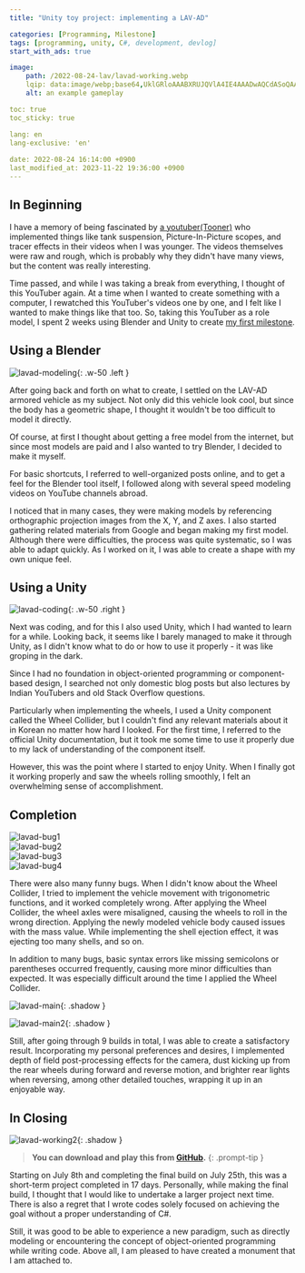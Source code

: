 ```yaml
---
title: "Unity toy project: implementing a LAV-AD"

categories: [Programming, Milestone]
tags: [programming, unity, C#, development, devlog]
start_with_ads: true

image:
    path: /2022-08-24-lav/lavad-working.webp
    lqip: data:image/webp;base64,UklGRloAAABXRUJQVlA4IE4AAADwAQCdASoQAAgAAgA0JYgCdAEO+BZG1HAA/tzAa4xcrJ5qbUA7/Dd9Xb9cYHKGznTwKrBlf85fCc9Us5QdbaLIxPYj/pyvwcdu60isAAA=
    alt: an example gameplay

toc: true
toc_sticky: true

lang: en
lang-exclusive: 'en'
 
date: 2022-08-24 16:14:00 +0900
last_modified_at: 2023-11-22 19:36:00 +0900
---
```


## **In Beginning**

I have a memory of being fascinated by [a youtuber(Tooner)](https://www.youtube.com/@tooner/videos) who implemented things like tank suspension, Picture-In-Picture scopes, and tracer effects in their videos when I was younger. The videos themselves were raw and rough, which is probably why they didn't have many views, but the content was really interesting.

Time passed, and while I was taking a break from everything, I thought of this YouTuber again. At a time when I wanted to create something with a computer, I rewatched this YouTuber's videos one by one, and I felt like I wanted to make things like that too. So, taking this YouTuber as a role model, I spent 2 weeks using Blender and Unity to create [my first milestone](https://hynrng.github.io/en/categories/milestone/).

## **Using a Blender**

![lavad-modeling](/2022-08-24-lav/lavad-modeling.webp){: .w-50 .left }

After going back and forth on what to create, I settled on the LAV-AD armored vehicle as my subject. Not only did this vehicle look cool, but since the body has a geometric shape, I thought it wouldn't be too difficult to model it directly.

Of course, at first I thought about getting a free model from the internet, but since most models are paid and I also wanted to try Blender, I decided to make it myself.

For basic shortcuts, I referred to well-organized posts online, and to get a feel for the Blender tool itself, I followed along with several speed modeling videos on YouTube channels abroad.

I noticed that in many cases, they were making models by referencing orthographic projection images from the X, Y, and Z axes. I also started gathering related materials from Google and began making my first model. Although there were difficulties, the process was quite systematic, so I was able to adapt quickly. As I worked on it, I was able to create a shape with my own unique feel.

## **Using a Unity**

![lavad-coding](/2022-08-24-lav/lavad-coding.webp){: .w-50 .right }

Next was coding, and for this I also used Unity, which I had wanted to learn for a while. Looking back, it seems like I barely managed to make it through Unity, as I didn't know what to do or how to use it properly - it was like groping in the dark.

Since I had no foundation in object-oriented programming or component-based design, I searched not only domestic blog posts but also lectures by Indian YouTubers and old Stack Overflow questions.

Particularly when implementing the wheels, I used a Unity component called the Wheel Collider, but I couldn't find any relevant materials about it in Korean no matter how hard I looked. For the first time, I referred to the official Unity documentation, but it took me some time to use it properly due to my lack of understanding of the component itself.

However, this was the point where I started to enjoy Unity. When I finally got it working properly and saw the wheels rolling smoothly, I felt an overwhelming sense of accomplishment.

## **Completion**

<div class="row">
    <div class="col-md-6">
        <img src="/2022-08-24-lav/lavad-bug1.webp" alt="lavad-bug1">
    </div>
    <div class="col-md-6">
        <img src="/2022-08-24-lav/lavad-bug2.webp" alt="lavad-bug2">
    </div>
</div>
<div class="row">
    <div class="col-md-6">
        <img src="/2022-08-24-lav/lavad-bug3.webp" alt="lavad-bug3">
    </div>
    <div class="col-md-6">
        <img src="/2022-08-24-lav/lavad-bug4.webp" alt="lavad-bug4">
    </div>
</div>

There were also many funny bugs. When I didn't know about the Wheel Collider, I tried to implement the vehicle movement with trigonometric functions, and it worked completely wrong. After applying the Wheel Collider, the wheel axles were misaligned, causing the wheels to roll in the wrong direction. Applying the newly modeled vehicle body caused issues with the mass value. While implementing the shell ejection effect, it was ejecting too many shells, and so on.

In addition to many bugs, basic syntax errors like missing semicolons or parentheses occurred frequently, causing more minor difficulties than expected. It was especially difficult around the time I applied the Wheel Collider.

![lavad-main](/2022-08-24-lav/lavad-main.webp){: .shadow }

![lavad-main2](/2022-08-24-lav/lavad-main2.webp){: .shadow }

Still, after going through 9 builds in total, I was able to create a satisfactory result. Incorporating my personal preferences and desires, I implemented depth of field post-processing effects for the camera, dust kicking up from the rear wheels during forward and reverse motion, and brighter rear lights when reversing, among other detailed touches, wrapping it up in an enjoyable way.

## **In Closing**

![lavad-working2](/2022-08-24-lav/lavad-working2.webp){: .shadow }

> **You can download and play this from [GitHub](https://github.com/hynrng/LAV-AD).**
{: .prompt-tip }

Starting on July 8th and completing the final build on July 25th, this was a short-term project completed in 17 days. Personally, while making the final build, I thought that I would like to undertake a larger project next time. There is also a regret that I wrote codes solely focused on achieving the goal without a proper understanding of C#.

Still, it was good to be able to experience a new paradigm, such as directly modeling or encountering the concept of object-oriented programming while writing code. Above all, I am pleased to have created a monument that I am attached to.